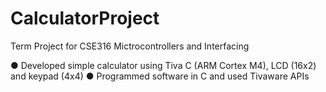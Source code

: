 # CalculatorProject
Term Project for CSE316 Mictrocontrollers and Interfacing

● Developed simple calculator using Tiva C (ARM Cortex M4), LCD (16x2) and keypad (4x4)
● Programmed software in C and used Tivaware APIs

